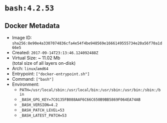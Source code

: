 # `bash:4.2.53`

## Docker Metadata

- Image ID: `sha256:8e90e4a3307074836cfa4e54f4be948569e1666149555734e20a56f70a1d66e5`
- Created: `2017-09-14T23:13:46.124092488Z`
- Virtual Size: ~ 11.02 Mb  
  (total size of all layers on-disk)
- Arch: `linux`/`amd64`
- Entrypoint: `["docker-entrypoint.sh"]`
- Command: `["bash"]`
- Environment:
  - `PATH=/usr/local/sbin:/usr/local/bin:/usr/sbin:/usr/bin:/sbin:/bin`
  - `_BASH_GPG_KEY=7C0135FB088AAF6C66C650B9BB5869F064EA74AB`
  - `_BASH_VERSION=4.2`
  - `_BASH_PATCH_LEVEL=53`
  - `_BASH_LATEST_PATCH=53`
